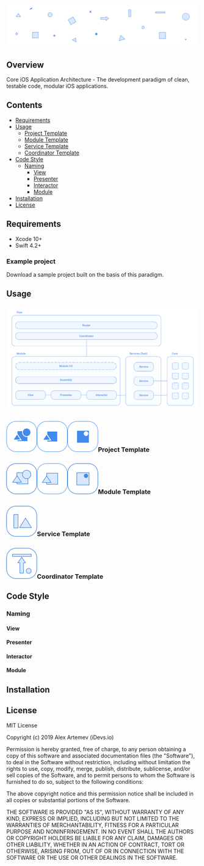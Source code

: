 ![Core-iOS-Application-Architecture](/images/header.png)

## Overview

Core iOS Application Architecture - The development paradigm of clean, testable code, modular iOS applications.

## Contents

* [Requirements](#requirements)
* [Usage](#usage)
  + [Project Template](#project-template)
  + [Module Template](#module-template)
  + [Service Template](#service-template)
  + [Coordinator Template](#coordinator-template)
* [Code Style](#code-style)
  + [Naming](#naming)
    - [View](#view)
    - [Presenter](#presenter)
    - [Interactor](#interactor)
    - [Module](#module)
* [Installation](#installation)
* [License](#license)


## Requirements

* Xcode 10+
* Swift 4.2+

### Example project

Download a sample project built on the basis of this paradigm.


## Usage

![Core-Architecture](/images/core.png)

<img src="/images/project-viper.png" align="left" height="80px" hspace="0px" vspace="10px">
<img src="/images/project-mvp.png" align="left" height="80px" hspace="0px" vspace="10px">
<img src="/images/project-mvc.png" align="left" height="80px" hspace="0px" vspace="10px">

<br>
<br>
<br>

### Project Template


<img src="/images/module-viper.png" align="left" height="80px" hspace="0px" vspace="10px">
<img src="/images/module-mvp.png" align="left" height="80px" hspace="0px" vspace="10px">
<img src="/images/module-mvc.png" align="left" height="80px" hspace="0px" vspace="10px">

<br>
<br>
<br>

### Module Template


<img src="/images/service.png" align="left" height="80px" hspace="0px" vspace="10px">

<br>
<br>
<br>

### Service Template


<img src="/images/coordinator.png" align="left" height="80px" hspace="0px" vspace="10px">

<br>
<br>
<br>

### Coordinator Template


## Code Style

### Naming

#### View
#### Presenter
#### Interactor
#### Module


## Installation

## License

MIT License

Copyright (c) 2019 Alex Artemev (iDevs.io)

Permission is hereby granted, free of charge, to any person obtaining a copy
of this software and associated documentation files (the "Software"), to deal
in the Software without restriction, including without limitation the rights
to use, copy, modify, merge, publish, distribute, sublicense, and/or sell
copies of the Software, and to permit persons to whom the Software is
furnished to do so, subject to the following conditions:

The above copyright notice and this permission notice shall be included in all
copies or substantial portions of the Software.

THE SOFTWARE IS PROVIDED "AS IS", WITHOUT WARRANTY OF ANY KIND, EXPRESS OR
IMPLIED, INCLUDING BUT NOT LIMITED TO THE WARRANTIES OF MERCHANTABILITY,
FITNESS FOR A PARTICULAR PURPOSE AND NONINFRINGEMENT. IN NO EVENT SHALL THE
AUTHORS OR COPYRIGHT HOLDERS BE LIABLE FOR ANY CLAIM, DAMAGES OR OTHER
LIABILITY, WHETHER IN AN ACTION OF CONTRACT, TORT OR OTHERWISE, ARISING FROM,
OUT OF OR IN CONNECTION WITH THE SOFTWARE OR THE USE OR OTHER DEALINGS IN THE
SOFTWARE.
